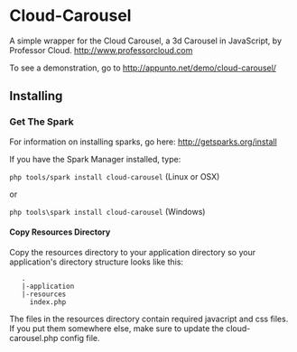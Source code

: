 # Cloud-Carousel

A simple wrapper for the Cloud Carousel, a 3d Carousel in JavaScript, by Professor Cloud. http://www.professorcloud.com 

To see a demonstration, go to http://appunto.net/demo/cloud-carousel/

## Installing

### Get The Spark

For information on installing sparks, go here: http://getsparks.org/install

If you have the Spark Manager installed, type:

```php tools/spark install cloud-carousel``` (Linux or OSX)

or

```php tools\spark install cloud-carousel``` (Windows)


#### Copy Resources Directory
Copy the resources directory to your application directory so your application's
directory structure looks like this: 
```
   .
   |-application
   |-resources
     index.php
```

The files in the resources directory contain required javacript and css files.  If you put them somewhere else, 
make sure to update the cloud-carousel.php config file.

